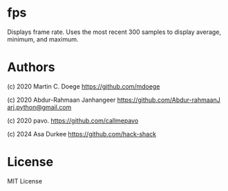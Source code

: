 # fps
Displays frame rate. Uses the most recent 300 samples to display average, minimum, and maximum.

# Authors
(c) 2020 Martin C. Doege
https://github.com/mdoege

(c) 2020 Abdur-Rahmaan Janhangeer
https://github.com/Abdur-rahmaanJ
arj.python@gmail.com

(c) 2020 pavo.
https://github.com/callmepavo

(c) 2024 Asa Durkee
https://github.com/hack-shack

# License
MIT License